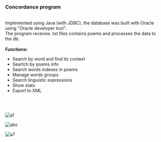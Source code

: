 <h3> Concordance program </h3><br> 
Implemented using Java (with JDBC), the database was built with Oracle using "Oracle developer tool". <br>
The program receives .txt files contains poems and processes the data to the db. <br><br>
<b>Functions: </b> <br>
<ul>
  <li>Search by word and find its context</li>
  <li>Seartch by poems info </li>
  <li>Search words indexes in poems </li>
  <li>Manage words groups </li>
  <li>Search linguistic expressions </li>
  <li>Show stats </li>
  <li>Export to XML </li>
  </ul>
<br> <br> 

  
![a1](https://user-images.githubusercontent.com/107939270/174857458-90901e95-273e-408a-a4d3-d9da0d33b71d.JPG)


![abc](https://user-images.githubusercontent.com/107939270/174857478-2afd2933-8acc-40e5-80a4-f91221094a22.gif)

![a7](https://user-images.githubusercontent.com/107939270/174857500-a85f8f53-d3b1-4e51-a67f-508b5b43b6bc.JPG)


